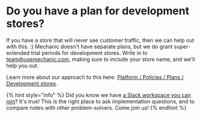 # Do you have a plan for development stores?

If you have a store that will never see customer traffic, then we can help out with this. :\) Mechanic doesn't have separate plans, but we do grant super-extended trial periods for development stores. Write in to [team@usemechanic.com](mailto:team@usemechanic.com), making sure to include your store name, and we'll help you out.

Learn more about our approach to this here: [Platform / Policies / Plans / Development stores](../platform/policies/plans.md#development-stores).

{% hint style="info" %}
Did you know we have [a Slack workspace you can join](../resources/slack.md)? It's true! This is the right place to ask implementation questions, and to compare notes with other problem-solvers. Come join us!
{% endhint %}

